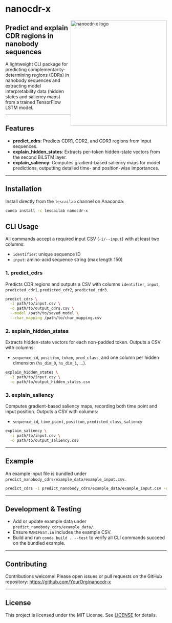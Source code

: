 # nanocdr-x 

<img source="assets/nanoCDR-X_logo_green.png" style="float: right;" alt="nanocdr-x logo" height="330" width="300">

## Predict and explain CDR regions in nanobody sequences

A lightweight CLI package for predicting complementarity-determining regions (CDRs) in nanobody sequences and extracting model interpretability data (hidden states and saliency maps) from a trained TensorFlow LSTM model.

---

## Features

- **predict_cdrs**: Predicts CDR1, CDR2, and CDR3 regions from input sequences.
- **explain_hidden_states**: Extracts per-token hidden-state vectors from the second BiLSTM layer.
- **explain_saliency**: Computes gradient-based saliency maps for model predictions, outputting detailed time- and position-wise importances.

---

## Installation

Install directly from the `lescailab` channel on Anaconda:

```bash
conda install -c lescailab nanocdr-x
```
## CLI Usage

All commands accept a required input CSV (`-i/--input`) with at least two columns:

- `identifier`: unique sequence ID
- `input`: amino-acid sequence string (max length 150)

### 1. predict_cdrs

Predicts CDR regions and outputs a CSV with columns `identifier`, `input`, `predicted_cdr1`, `predicted_cdr2`, `predicted_cdr3`.

```bash
predict_cdrs \
  -i path/to/input.csv \
  -o path/to/output_cdrs.csv \
  --model /path/to/saved_model \
  --char_mapping /path/to/char_mapping.csv
```

### 2. explain_hidden_states

Extracts hidden-state vectors for each non-padded token. Outputs a CSV with columns:

- `sequence_id`, `position`, `token`, `pred_class`, and one column per hidden dimension (`hs_dim_0`, `hs_dim_1`, ...).

```bash
explain_hidden_states \
  -i path/to/input.csv \
  -o path/to/output_hidden_states.csv
```

### 3. explain_saliency

Computes gradient-based saliency maps, recording both time point and input position. Outputs a CSV with columns:

- `sequence_id`, `time_point`, `position`, `predicted_class`, `saliency`

```bash
explain_saliency \
  -i path/to/input.csv \
  -o path/to/output_saliency.csv
```

---

## Example

An example input file is bundled under `predict_nanobody_cdrs/example_data/example_input.csv`.

```bash
predict_cdrs -i predict_nanobody_cdrs/example_data/example_input.csv -o example_cdrs.csv
```

---

## Development & Testing

- Add or update example data under `predict_nanobody_cdrs/example_data/`.
- Ensure `MANIFEST.in` includes the example CSV.
- Build and run `conda build . --test` to verify all CLI commands succeed on the bundled example.

---

## Contributing

Contributions welcome! Please open issues or pull requests on the GitHub repository: <https://github.com/YourOrg/nanocdr-x>

---

## License

This project is licensed under the MIT License. See [LICENSE](LICENSE) for details.

